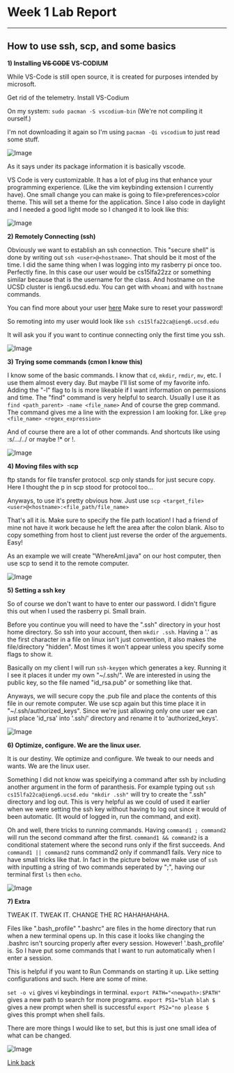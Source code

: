 
# Week 1 Lab Report
---

## How to use ssh, scp, and some basics

 
**1) Installing ~~VS CODE~~ VS-CODIUM**

While VS-Code is still open source, it is created for purposes intended by microsoft.

Get rid of the telemetry. Install VS-Codium

On my system: `sudo pacman -S vscodium-bin` (We're not compiling it ourself.)

I'm not downloading it again so I'm using `pacman -Qi vscodium` to just read some stuff.

![Image](images/vscodium.png)

As it says under its package information it is basically vscode.

VS Code is very customizable. It has a lot of plug ins that enhance your programming experience. (Like the vim keybinding extension I currently have). One small change you can make is going to file>preferences>color theme. This will set a theme for the application. Since I also code in daylight and I needed a good light mode so I changed it to look like this:

![Image](images/vs_snapshot.png)

 
**2) Remotely Connecting (ssh)**

Obviously we want to establish an ssh connection. This "secure shell" is done by writing out `ssh <user>@<hostname>`. That should be it most of the time. I did the same thing when I was logging into my rasberry pi once too. Perfectly fine. In this case our user would be cs15lfa22zz or something similar because that is the username for the class. And hostname on the UCSD cluster is ieng6.ucsd.edu. You can get <user> with `whoami` and <hostname> with `hostname` commands. 

You can find more about your user [here](https://sdacs.ucsd.edu/~icc/index.php)
Make sure to reset your password!

So remoting into my user would look like `ssh cs15lfa22ca@ieng6.ucsd.edu`

It will ask you if you want to continue connecting only the first time you ssh.


![Image](images/sshing_into_user.png)


**3) Trying some commands (cmon I know this)**
    
I know some of the basic commands. I know that `cd`, `mkdir`, `rmdir`, `mv`, etc. I use them almost every day. But maybe I'll list some of my favorite info.
Adding the "-l" flag to ls is more likeable if I want information on permssions and time. 
The "find" command is very helpful to search. Usually I use it as `find <path_parent> -name <file_name>`
And of course the grep command. The command gives me a line with the expression I am looking for. Like `grep <file_name> <regex_expression>`

And of course there are a lot of other commands. And shortcuts like using :s/.../../ or maybe !* or !<number>.

![Image](images/bash_commands.png)


**4) Moving files with scp**

ftp stands for file transfer protocol. scp only stands for just secure copy. Here I thought the p in scp stood for protocol too...

Anyways, to use it's pretty obvious how. 
Just use `scp <target_file> <user>@<hostname>:<file_path/file_name>`

That's all it is. Make sure to specify the file path location! I had a friend of mine not  have it work because he left the area after the colon blank. Also to copy something from host to client just reverse the order of the arguements. Easy!

As an example we will create "WhereAmI.java" on our host computer, then use scp to send it to the remote computer.

![Image](images/ssh-scp.png)

**5) Setting a ssh key**
 
So of course we don't want to have to enter our password. I didn't figure this out when I used the rasberry pi. Small brain.

Before you continue you will need to have the ".ssh" directory in your host home directory. So ssh into your account, then `mkdir .ssh`. Having a '.' as the first character in a file on linux isn't just convention, it also makes the file/directory "hidden". Most times it won't appear unless you specify some flags to show it.

Basically on my client I will run `ssh-keygen` which generates a key. Running it I see it places it under my own "~/.ssh/". We are interested in using the public key, so the file named "id_rsa.pub" or something like that.

Anyways, we will secure copy the .pub file and place the contents of this file in our remote computer. We use scp again but this time place it in "~/.ssh/authorized_keys". Since we're just allowing only one user we can just place 'id_rsa' into '.ssh/' directory and rename it to 'authorized_keys'.
    
![Image](images/ssh_authorized_keys.png)




**6) Optimize, configure. We are the linux user.**
 
It is our destiny. We optimize and configure. We tweak to our needs and wants. We are the linux user.

Something I did not know was speicifying a command after ssh by including another argument in the form of paranthesis. 
For example typing out `ssh cs15lfa22ca@ieng6.ucsd.edu "mkdir .ssh"` will try to create the ".ssh" directory and log out. This is very helpful as we could of used it earlier when we were setting the ssh key without having to log out since it would of been automatic. (It would of logged in, run the command, and exit).

Oh and well, there tricks to running commands. Having `command1 ; command2` will run the second command after the first. `command1 && command2` is a conditional statement where the second runs only if the first succeeds. And `command1 || command2` runs command2 only if command1 fails. Very nice to have small tricks like that. In fact in the picture below we make use of `ssh` with inputting a string of two commands seperated by ";", having our terminal first `ls` then `echo`.

![Image](images/lab1-tricks.png)

**7) Extra**


TWEAK IT. TWEAK IT.
CHANGE THE RC HAHAHAHAHA.

Files like ".bash_profile" ".bashrc" are files in the home directory that run when a new terminal opens up. In this case it looks like changing the .bashrc isn't sourcing properly after every session. However! '.bash_profile' is. So I have put some commands that I want to run automatically when I enter a session.

This is helpful if you want to Run Commands on starting it up. Like setting configurations and such. Here are some of mine.


`set -o vi` gives vi keybindings in terminal.
`export PATH="<newpath>:$PATH"` gives a new path to search for more programs.
`export PS1="blah blah $ ` gives a new prompt when shell is successful
`export PS2="no please $ ` gives this prompt when shell fails.

There are more things I would like to set, but this is just one small idea of what can be changed.

![Image](images/custom_bash_profile.png)




[Link back](index.md)
